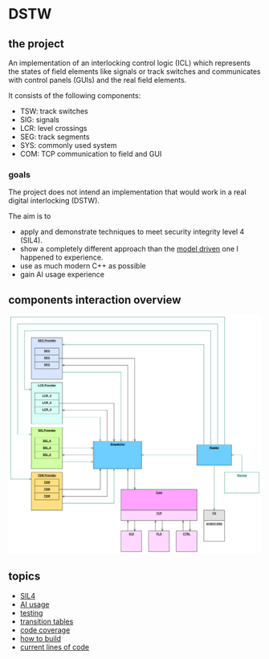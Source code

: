 # DSTW
## the project
An implementation of an interlocking control logic (ICL) which represents the states of field elements like signals or track switches and communicates with control panels (GUIs) and the real field elements.

It consists of the following components:
- TSW: track switches
- SIG: signals
- LCR: level crossings
- SEG: track segments
- SYS: commonly used system
- COM: TCP communication to field and GUI

### goals
The project does not intend an implementation that would work in a real digital interlocking (DSTW).

The aim is to
- apply and demonstrate techniques to meet security integrity level 4 (SIL4).
- show a completely different approach than the [model driven](Clinch.md) one I happened to experience.
- use as much modern C++ as possible
- gain AI usage experience

## components interaction overview
![overview](specification/doc/overview.svg)

## topics
- [SIL4](SIL4.md)
- [AI usage](AI.md)
- [testing](testing/README.md)
- [transition tables](specification/doc/transition_tables.md)
- [code coverage](testing/coverage.md)
- [how to build](make/README.md)
- [current lines of code](CLOC.md)
